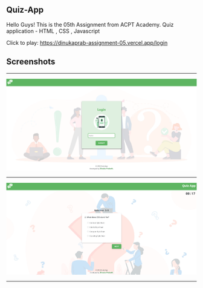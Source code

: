 ## Quiz-App
Hello Guys! This is the 05th Assignment from ACPT Academy.
Quiz application - HTML , CSS , Javascript

Click to play: https://dinukaprab-assignment-05.vercel.app/login

## Screenshots

---

<img src="/asset/ss_1.png"/>

---

<img src="/asset/ss_2.png"/>

---
